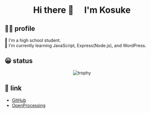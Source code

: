 <h1 align="center">
Hi there 👋　 I'm Kosuke
</h1>

## 👦🏻 profile

🏫 I'm a high school student. <br>
🌱 I'm currently learning JavaScript, Express(Node.js), and WordPress.

## 😀 status


<p align="center">
  <img alt="trophy" src="https://github-profile-trophy.vercel.app/?username=Kosuke-Tanoue-KT"/>
</p>

## 🔗 link
* [GitHub](https://github.com/Kosuke-Tanoue-KT)
* [OpenProcessing](https://openprocessing.org/user/314875?o=2&view=sketches)
